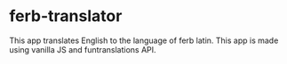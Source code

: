 # ferb-translator
This app translates English to the language of ferb latin. This app is made using vanilla JS and funtranslations API. 
